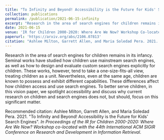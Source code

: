 ```yaml
---
title: "To Infinity and Beyond! Accessibility is the Future for Kids' Search Engines"
collection: publications
permalink: /publication/2021-06-15-infinity
excerpt: "Research in the area of search engines for children remains in its infancy. Seminal works have studied how children use mainstream search engines, as well as how to design and evaluate custom search engines explicitly for children. These works, however, tend to take a one-size-fits-all view, treating children as a unit. Nevertheless, even at the same age, children are known to possess and exhibit different capabilities. These differences affect how children access and use search engines. To better serve children, in this vision paper, we spotlight accessibility and discuss why current research on children and search engines does not, but should, focus on this significant matter."
date: 2021-06-15
venue: 'IR for Children 2000-2020: Where Are We Now? Workshop Co-located with ACM SIGIR'
paperurl: 'https://arxiv.org/abs/2106.07813'
citation: "Ashlee Milton, Garrett Allen, and Maria Soledad Pera. 2021. \"To Infinity and Beyond! Accessibility is the Future for Kids' Search Engines\". <i>In Proceedings of the IR for Children 2000-2020: Where Are We Now? Workshop co-located with the 44th International ACM SIGIR Conference on Research and Development in Information Retrieval</i>."
---
```

Research in the area of search engines for children remains in its infancy. Seminal works have studied how children use mainstream search engines, as well as how to design and evaluate custom search engines explicitly for children. These works, however, tend to take a one-size-fits-all view, treating children as a unit. Nevertheless, even at the same age, children are known to possess and exhibit different capabilities. These differences affect how children access and use search engines. To better serve children, in this vision paper, we spotlight accessibility and discuss why current research on children and search engines does not, but should, focus on this significant matter.

Recommended citation: Ashlee Milton, Garrett Allen, and Maria Soledad Pera. 2021. "To Infinity and Beyond! Accessibility is the Future for Kids' Search Engines". <i>In Proceedings of the IR for Children 2000-2020: Where Are We Now? Workshop co-located with the 44th International ACM SIGIR Conference on Research and Development in Information Retrieval</i>.
